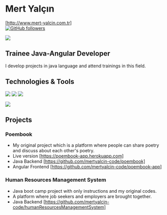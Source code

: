 # Mert Yalçın
[http://www.mert-yalcin.com.tr] <br>
[![GitHub followers](https://img.shields.io/github/followers/mertyalcin-code?style=social)](https://github.com/mertyalcin-code?tab=followers)

![](https://komarev.com/ghpvc/?username=mertyalcin-code)
## Trainee Java-Angular Developer

I develop projects in java language and attend trainings in this field.
## Technologies & Tools

<img src="https://img.shields.io/badge/Java-black?style=for-the-badge&logo=java&logoColor=white%22%3E"></img>
<img src="https://img.shields.io/badge/React-black?style=for-the-badge&logo=angular&logoColor=61DAFB"></img>
<img src="https://img.shields.io/badge/GitHub-black?style=for-the-badge&logo=github&logoColor=white"></img>
 <p>
  <img src="https://github-readme-stats.vercel.app/api/top-langs/?username=mertyalcin-code&hide=python&layout=compact&show_icons=true&theme=light">
  </p>
  
## Projects  

### Poembook
- My original project which is a platform where people can share poetry and discuss about each other's poetry. 
- Live version [https://poembook-app.herokuapp.com]
- Java Backend [https://github.com/mertyalcin-code/poembook]
- Angular Frontend [https://github.com/mertyalcin-code/poembook-app]

### Human Resources Management System
- Java boot camp project with only instructions and my original codes.
- A platform where job seekers and employers are brought together.
- Java Backend [https://github.com/mertyalcin-code/humanResourcesManagementSystem]

